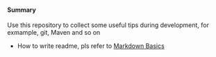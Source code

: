 ####  Summary

Use this repository to collect some useful tips during development, for exmample, git, Maven and so on

* How to write readme, pls refer to [Markdown Basics](https://help.github.com/articles/markdown-basics/)

